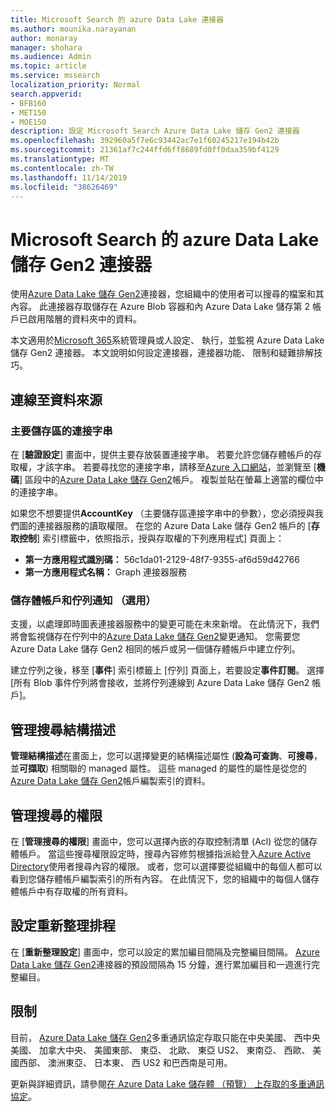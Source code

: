 ```yaml
---
title: Microsoft Search 的 azure Data Lake 連接器
ms.author: mounika.narayanan
author: monaray
manager: shohara
ms.audience: Admin
ms.topic: article
ms.service: mssearch
localization_priority: Normal
search.appverid:
- BFB160
- MET150
- MOE150
description: 設定 Microsoft Search Azure Data Lake 儲存 Gen2 連接器
ms.openlocfilehash: 392960a5f7e6c93442ac7e1f60245217e194b42b
ms.sourcegitcommit: 21361af7c244ffd6ff8689fd0ff0daa359bf4129
ms.translationtype: MT
ms.contentlocale: zh-TW
ms.lasthandoff: 11/14/2019
ms.locfileid: "38626469"
---
```

# <a name="azure-data-lake-storage-gen2-connector-for-microsoft-search"></a>Microsoft Search 的 azure Data Lake 儲存 Gen2 連接器

使用[Azure Data Lake 儲存 Gen2](https://docs.microsoft.com/azure/storage/blobs/data-lake-storage-introduction)連接器，您組織中的使用者可以搜尋的檔案和其內容。 此連接器存取儲存在 Azure Blob 容器和內 Azure Data Lake 儲存第 2 帳戶已啟用階層的資料夾中的資料。

本文適用於[Microsoft 365](https://www.microsoft.com/microsoft-365)系統管理員或人設定、 執行，並監視 Azure Data Lake 儲存 Gen2 連接器。 本文說明如何設定連接器，連接器功能、 限制和疑難排解技巧。

## <a name="connect-to-a-data-source"></a>連線至資料來源

### <a name="primary-storage-connection-string"></a>主要儲存區的連接字串 
在 [**驗證設定**] 畫面中，提供主要存放裝置連接字串。 若要允許您儲存體帳戶的存取權，才該字串。 若要尋找您的連接字串，請移至[Azure 入口網站](https://ms.portal.azure.com/#home)，並瀏覽至 [**機碼**] 區段中的[Azure Data Lake 儲存 Gen2](https://docs.microsoft.com/azure/storage/blobs/data-lake-storage-introduction)帳戶。 複製並貼在螢幕上適當的欄位中的連接字串。

如果您不想要提供**AccountKey** （主要儲存區連接字串中的參數），您必須授與我們圖的連接器服務的讀取權限。 在您的 Azure Data Lake 儲存 Gen2 帳戶的 [**存取控制**] 索引標籤中，依照指示，授與存取權的下列應用程式] 頁面上：
* **第一方應用程式識別碼：** 56c1da01-2129-48f7-9355-af6d59d42766
* **第一方應用程式名稱：** Graph 連接器服務

### <a name="storage-account-and-queue-notifications-optional"></a>儲存體帳戶和佇列通知 （選用）
支援，以處理即時圖表連接器服務中的變更可能在未來新增。 在此情況下，我們將會監視儲存在佇列中的[Azure Data Lake 儲存 Gen2](https://docs.microsoft.com/azure/storage/blobs/data-lake-storage-introduction)變更通知。 您需要您 Azure Data Lake 儲存 Gen2 相同的帳戶或另一個儲存體帳戶中建立佇列。

建立佇列之後，移至 [**事件**] 索引標籤上 [佇列] 頁面上，若要設定**事件訂閱**。 選擇 [所有 Blob 事件佇列將會接收，並將佇列連線到 Azure Data Lake 儲存 Gen2 帳戶]。

## <a name="manage-the-search-schema"></a>管理搜尋結構描述
**管理結構描述**在畫面上，您可以選擇變更的結構描述屬性 (**設為可查詢**、**可搜尋**，並**可擷取**) 相關聯的 managed 屬性。 這些 managed 的屬性的屬性是從您的[Azure Data Lake 儲存 Gen2](https://docs.microsoft.com/azure/storage/blobs/data-lake-storage-introduction)帳戶編製索引的資料。

## <a name="manage-search-permissions"></a>管理搜尋的權限
在 [**管理搜尋的權限**] 畫面中，您可以選擇內嵌的存取控制清單 (Acl) 從您的儲存體帳戶。 當這些搜尋權限設定時，搜尋內容修剪根據指派給登入[Azure Active Directory](https://docs.microsoft.com/azure/active-directory/)使用者搜尋內容的權限。 或者，您可以選擇要從組織中的每個人都可以看到您儲存體帳戶編製索引的所有內容。 在此情況下，您的組織中的每個人儲存體帳戶中有存取權的所有資料。
 
## <a name="set-the-refresh-schedule"></a>設定重新整理排程
在 [**重新整理設定**] 畫面中，您可以設定的累加編目間隔及完整編目間隔。 [Azure Data Lake 儲存 Gen2](https://docs.microsoft.com/azure/storage/blobs/data-lake-storage-introduction)連接器的預設間隔為 15 分鐘，進行累加編目和一週進行完整編目。
 
## <a name="limitations"></a>限制
目前， [Azure Data Lake 儲存 Gen2](https://docs.microsoft.com/azure/storage/blobs/data-lake-storage-introduction)多重通訊協定存取只能在中央美國、 西中央美國、 加拿大中央、 美國東部、 東亞、 北歐、 東亞 US2、 東南亞、 西歐、 美國西部、 澳洲東亞、 日本東、 西 US2 和巴西南是可用。

更新與詳細資訊，請參閱[在 Azure Data Lake 儲存體 （預覽） 上存取的多重通訊協定](https://docs.microsoft.com/azure/storage/blobs/data-lake-storage-multi-protocol-access)。


